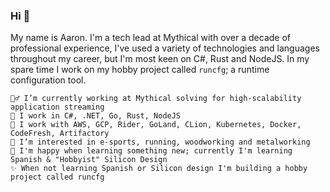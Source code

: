 ### Hi 👋

My name is Aaron. I'm a tech lead at Mythical with over a decade of professional experience, I've used a variety of technologies and languages throughout my career, but I'm most keen on C#, Rust and NodeJS. In my spare time I work on my hobby project called `runcfg`; a runtime configuration tool.

    👷‍♂️ I’m currently working at Mythical solving for high-scalability application streaming
    🔧 I work in C#, .NET, Go, Rust, NodeJS
    🧰 I work with AWS, GCP, Rider, GoLand, CLion, Kubernetes, Docker, CodeFresh, Artifactory
    🏅 I’m interested in e-sports, running, woodworking and metalworking
    💬 I'm happy when learning something new; currently I'm learning Spanish & "Hobbyist" Silicon Design
    ✨ When not learning Spanish or Silicon design I'm building a hobby project called runcfg
